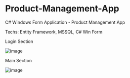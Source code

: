 # Product-Management-App

C# Windows Form Application - Product Management App

Techs: Entity Framework, MSSQL, C# Win Form

Login Section

![image](https://user-images.githubusercontent.com/76884187/154858468-aeafd4e3-ee24-43f0-af8f-58465daf7882.png)

Main Section

![image](https://user-images.githubusercontent.com/76884187/154858485-ee716b47-03da-4d90-a931-b190f85db08e.png)
